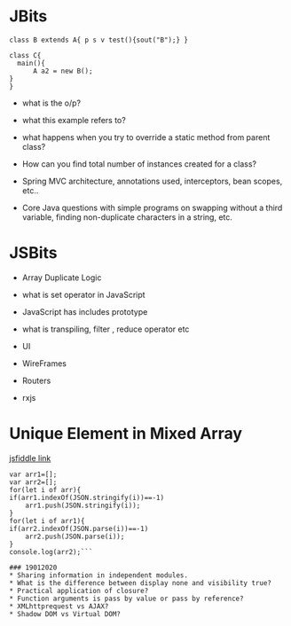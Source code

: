 # JBits

```class A{ p s v test(){sout("A");} }
class B extends A{ p s v test(){sout("B");} }

class C{
  main(){
      A a2 = new B();
}
}
```


* what is the o/p?

* what this example refers to?

* what happens when you try to override a static method from parent class?  

* How can you find total number of instances created for a class?  

* Spring MVC architecture, annotations used, interceptors, bean scopes, etc..

* Core Java questions with simple programs on swapping without a third variable, finding non-duplicate characters in a string, etc.


# JSBits


* Array Duplicate Logic 

* what is set operator in JavaScript

* JavaScript has includes prototype

* what is transpiling, filter , reduce operator etc 

* UI

* WireFrames

* Routers  

* rxjs

# Unique Element in Mixed Array

[jsfiddle link](https://jsfiddle.net/ruffthawts/03pdwvm2/1/)


```var arr=[1,2,"s","s",[1,3],2,[1,3]];
var arr1=[];
var arr2=[];
for(let i of arr){
if(arr1.indexOf(JSON.stringify(i))==-1)
	arr1.push(JSON.stringify(i));
}
for(let i of arr1){
if(arr2.indexOf(JSON.parse(i))==-1)
	arr2.push(JSON.parse(i));
}
console.log(arr2);```

### 19012020
* Sharing information in independent modules.
* What is the difference between display none and visibility true?
* Practical application of closure?
* Function arguments is pass by value or pass by reference?
* XMLhttprequest vs AJAX?
* Shadow DOM vs Virtual DOM?



